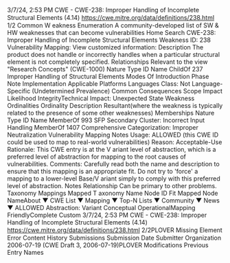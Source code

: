 3/7/24, 2:53 PM CWE - CWE-238: Improper Handling of Incomplete Structural Elements (4.14)
https://cwe.mitre.org/data/deﬁnitions/238.html 1/2
Common W eakness Enumeration
A community-developed list of SW & HW weaknesses that can become
vulnerabilities
Home Search
CWE-238: Improper Handling of Incomplete Structural Elements
Weakness ID: 238
Vulnerability Mapping: 
View customized information:
 Description
The product does not handle or incorrectly handles when a particular structural element is not completely specified.
 Relationships
 Relevant to the view "Research Concepts" (CWE-1000)
Nature Type ID Name
ChildOf 237 Improper Handling of Structural Elements
 Modes Of Introduction
Phase Note
Implementation
 Applicable Platforms
Languages
Class: Not Language-Specific (Undetermined Prevalence)
 Common Consequences
Scope Impact Likelihood
IntegrityTechnical Impact: Unexpected State
 Weakness Ordinalities
Ordinality Description
Resultant(where the weakness is typically related to the presence of some other weaknesses)
 Memberships
Nature Type ID Name
MemberOf 993 SFP Secondary Cluster: Incorrect Input Handling
MemberOf 1407 Comprehensive Categorization: Improper Neutralization
 Vulnerability Mapping Notes
Usage: ALLOWED (this CWE ID could be used to map to real-world vulnerabilities)
Reason: Acceptable-Use
Rationale:
This CWE entry is at the V ariant level of abstraction, which is a preferred level of abstraction for mapping to the root causes of
vulnerabilities.
Comments:
Carefully read both the name and description to ensure that this mapping is an appropriate fit. Do not try to 'force' a mapping to a
lower-level Base/V ariant simply to comply with this preferred level of abstraction.
 Notes
Relationship
Can be primary to other problems.
 Taxonomy Mappings
Mapped T axonomy Name Node ID Fit Mapped Node NameAbout ▼ CWE List ▼ Mapping ▼ Top-N Lists ▼ Community ▼ News ▼
ALLOWED
Abstraction: Variant
Conceptual OperationalMapping
FriendlyComplete Custom
3/7/24, 2:53 PM CWE - CWE-238: Improper Handling of Incomplete Structural Elements (4.14)
https://cwe.mitre.org/data/deﬁnitions/238.html 2/2PLOVER Missing Element Error
 Content History
 Submissions
Submission Date Submitter Organization
2006-07-19
(CWE Draft 3, 2006-07-19)PLOVER
 Modifications
 Previous Entry Names